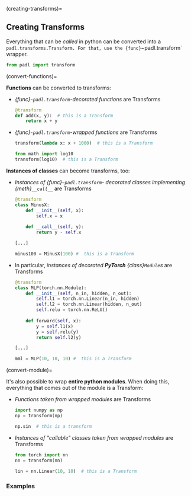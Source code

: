 (creating-transforms)=
## Creating Transforms

Everything that can be *called* in python can be converted into a `padl.transforms.Transform.
For that, use the {func}`~padl.transform` wrapper.

```python
from padl import transform
```

(convert-functions)=

**Functions** can be converted to transforms:

- *{func}`~padl.transform`-decorated functions* are Transforms

    ```python
    @transform
    def add(x, y):  # this is a Transform
        return x + y
    ```

- *{func}`~padl.transform`-wrapped functions* are Transforms

    ```python
    transform(lambda x: x + 1000)  # this is a Transform

    from math import log10
    transform(log10)  # this is a Transform
    ```

**Instances of classes** can become transforms, too:

- *Instances of {func}`~padl.transform`- decorated classes implementing {meth}`__call__`* are Transforms

    ```python
    @transform
    class MinusX:
        def __init__(self, x):
            self.x = x
        
        def __call__(self, y):
            return y - self.x

    [...]

    minus100 = MinusX(100) #  this is a Transform
    ```

- In particular, *instances of decorated **PyTorch** {class}`Module`s* are Transforms

    ```python
    @transform
    class MLP(torch.nn.Module):
        def __init__(self, n_in, hidden, n_out):
            self.l1 = torch.nn.Linear(n_in, hidden)
            self.l2 = torch.nn.Linear(hidden, n_out)
            self.relu = torch.nn.ReLU()
        
        def forward(self, x):
            y = self.l1(x)
            y = self.relu(y)
            return self.l2(y)

    [...]

    mml = MLP(10, 10, 10) #  this is a Transform
    ```

(convert-module)=

It's also possible to wrap **entire python modules**. When doing this, everything that comes out of the module is a Transform:

- *Functions taken from wrapped modules* are Transforms

    ```python
    import numpy as np
    np = transform(np)

    np.sin  # this is a transform
    ```

- *Instances of "callable" classes taken from wrapped modules* are Transforms

    ```python
    from torch import nn
    nn = transform(nn)

    lin = nn.Linear(10, 10)  # this is a Transform
    ```

### Examples
